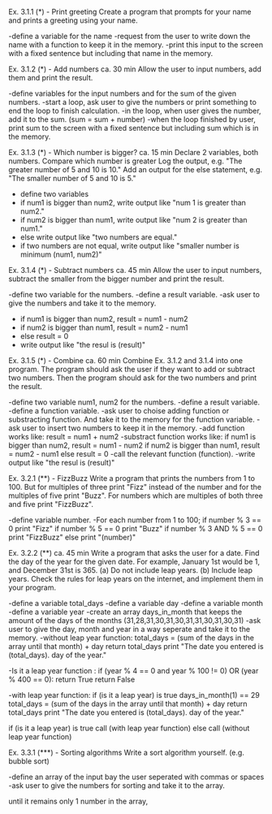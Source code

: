 Ex. 3.1.1 (*) - Print greeting
Create a program that prompts for your name and prints a greeting using your name.

-define a variable for the name
-request from the user to write down the name with a function to keep it in the memory.
-print this input to the screen with a fixed sentence but including that name in the memory.

Ex. 3.1.2 (*) - Add numbers ca. 30 min
Allow the user to input numbers, add them and print the result.

-define  variables  for the input numbers and 
                    for the sum of the given numbers.
-start a loop, ask user to give the numbers or print something to end the loop to finish calculation.
-in the loop, when user gives the number, add it to the sum. (sum = sum + number)
-when the loop finished by user, print sum to the screen with a fixed sentence but including sum which is in the memory.

Ex. 3.1.3 (*) - Which number is bigger? ca. 15 min
Declare 2 variables, both numbers. Compare which number is greater Log the output, e.g. "The greater number
of 5 and 10 is 10." Add an output for the else statement, e.g. "The smaller number of 5 and 10 is 5."

- define two variables 
- if num1 is bigger than num2, write output like "num 1 is greater than num2."
- if num2 is bigger than num1, write output like "num 2 is greater than num1."
- else write output like "two numbers are equal."
- if two numbers are not equal, write output like "smaller number is minimum (num1, num2)"

Ex. 3.1.4 (*) - Subtract numbers ca. 45 min
Allow the user to input numbers, subtract the smaller from the bigger number and print the result.

-define two variable for the numbers.
-define a result variable.
-ask user to give the numbers and take it to the memory.
- if num1 is bigger than num2, result = num1 - num2
- if num2 is bigger than num1, result = num2 - num1
- else result = 0
- write output like "the resul is (result)"

Ex. 3.1.5 (*) - Combine ca. 60 min
Combine Ex. 3.1.2 and 3.1.4 into one program.
The program should ask the user if they want to add or subtract two numbers. Then the program should ask
for the two numbers and print the result.

-define two variable num1, num2 for the numbers.
-define a result variable.
-define a function variable.
-ask user to choise adding function or substracting function. And take it to the memory for the function variable.
-ask user to insert two numbers to keep it in the memory.
-add function works like:
    result = num1 + num2
-substract function works like:
    if num1 is bigger than num2,    result = num1 - num2
    if num2 is bigger than num1,    result = num2 - num1
    else                            result = 0
-call the relevant function (function).
-write output like "the resul is (result)"

Ex. 3.2.1 (**) - FizzBuzz
Write a program that prints the numbers from 1 to 100. But for multiples of three print "Fizz" instead of the
number and for the multiples of five print "Buzz". For numbers which are multiples of both three and five print
"FizzBuzz".

-define variable number.
-For each number from 1 to 100;
    if number % 3           == 0    print "Fizz"
    if number % 5           == 0    print "Buzz"
    if number % 3 AND % 5   == 0    print "FizzBuzz"
    else                            print "(number)"

Ex. 3.2.2 (**) ca. 45 min
Write a program that asks the user for a date. Find the day of the year for the given date. For example,
January 1st would be 1, and December 31st is 365.
(a) Do not include leap years.
(b) Include leap years. Check the rules for leap years on the internet, and implement them in your program.

-define a variable total_days
-define a variable day
-define a variable month
-define a variable year
-create an array days_in_month that keeps the amount of the days of the months (31,28,31,30,31,30,31,31,30,31,30,31) 
-ask user to give the day, month and year in a way seperate and take it to the memory.
-without leap year function:
    total_days = (sum of the days in the array until that month) + day
    return total_days
    print "The date you entered is (total_days). day of the year."

-Is it a leap year function :
    if (year % 4 == 0 and year % 100 != 0) OR (year % 400 == 0):
        return True
    return False

-with leap year function:
    if (is it a leap year) is true
        days_in_month(1) == 29
    total_days = (sum of the days in the array until that month) + day
    return total_days
    print "The date you entered is (total_days). day of the year."

if (is it a leap year) is true
    call (with leap year function)
else
    call (without leap year function)

Ex. 3.3.1 (***) - Sorting algorithms
Write a sort algorithm yourself. (e.g. bubble sort)

-define an array of the input bay the user seperated with commas or spaces
-ask user to give the numbers for sorting and take it to the array.

until it remains only 1 number in the array,